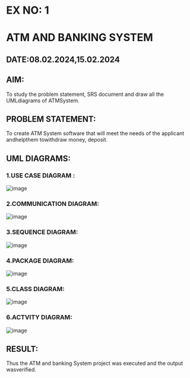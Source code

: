 # EX NO: 1
# ATM AND BANKING SYSTEM
## DATE:08.02.2024,15.02.2024
## AIM:
To study the problem statement, SRS document and draw all the UMLdiagrams of ATMSystem.
## PROBLEM STATEMENT:
To create ATM System software that will meet the needs of the applicant andhelpthem towithdraw money, deposit. 
## UML DIAGRAMS:
### 1.USE CASE DIAGRAM :
![image](https://github.com/Yogabharathi3/software/assets/118899387/ec6044e7-f3db-490c-be50-5e122fedc72b)
### 2.COMMUNICATION DIAGRAM:
![image](https://github.com/Yogabharathi3/software/assets/118899387/fd519b2c-9781-4730-aa84-ab14613f6f48)

### 3.SEQUENCE DIAGRAM:
![image](https://github.com/Yogabharathi3/software/assets/118899387/21428dff-59f1-4473-b305-538f407e3445)

### 4.PACKAGE DIAGRAM:
![image](https://github.com/Yogabharathi3/software/assets/118899387/819fe1c4-ec06-450b-9dad-a6de79f5107f)

### 5.CLASS DIAGRAM:
![image](https://github.com/Yogabharathi3/software/assets/118899387/bd39ed35-f1b3-4a8c-80be-b9e175b14704)
### 6.ACTVITY DIAGRAM:
![image](https://github.com/Yogabharathi3/software/assets/118899387/565906a4-63bb-44b2-9d3d-c7a53c62b5f3)
## RESULT:
Thus the ATM and banking System project was executed and the output wasverified.
